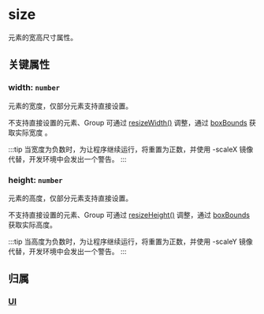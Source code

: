 # size

元素的宽高尺寸属性。

## 关键属性

### width: `number`

元素的宽度，仅部分元素支持直接设置。

不支持直接设置的元素、Group 可通过 [resizeWidth()](/reference/property/resize.md) 调整，通过 [boxBounds](/reference/property/bounds.md#boxbounds-iboundsdata) 获取实际宽度 。

:::tip
当宽度为负数时，为让程序继续运行，将重置为正数，并使用 -scaleX 镜像代替，开发环境中会发出一个警告。
:::

### height: `number`

元素的高度，仅部分元素支持直接设置。

不支持直接设置的元素、Group 可通过 [resizeHeight()](/reference/property/resize.md) 调整，通过 [boxBounds](/reference/property/bounds.md#boxbounds-iboundsdata) 获取实际高度。

:::tip
当高度为负数时，为让程序继续运行，将重置为正数，并使用 -scaleY 镜像代替，开发环境中会发出一个警告。
:::

## 归属

### [UI](/reference/display/UI.md)
